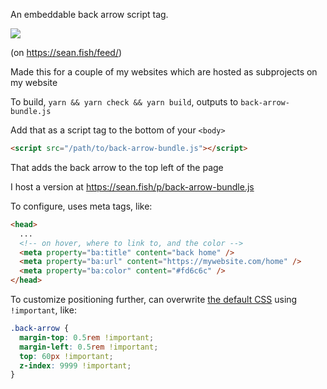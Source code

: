 An embeddable back arrow script tag.

<image src="https://github.com/seanbreckenridge/back-arrow-script/blob/master/example.png?raw=true" />

(on <https://sean.fish/feed/>)

Made this for a couple of my websites which are hosted as subprojects on my website

To build, `yarn && yarn check && yarn build`, outputs to `back-arrow-bundle.js`

Add that as a script tag to the bottom of your `<body>`

```html
<script src="/path/to/back-arrow-bundle.js"></script>
```

That adds the back arrow to the top left of the page

I host a version at <https://sean.fish/p/back-arrow-bundle.js>

To configure, uses meta tags, like:

```html
<head>
  ...
  <!-- on hover, where to link to, and the color -->
  <meta property="ba:title" content="back home" />
  <meta property="ba:url" content="https://mywebsite.com/home" />
  <meta property="ba:color" content="#fd6c6c" />
</head>
```

To customize positioning further, can overwrite [the default CSS](https://github.com/seanbreckenridge/back-arrow-script/blob/9c0f9b8acbad38cae2a4fbb86ed888ce82de4137/index.ts#L36-L49) using `!important`, like:

```css
.back-arrow {
  margin-top: 0.5rem !important;
  margin-left: 0.5rem !important;
  top: 60px !important;
  z-index: 9999 !important;
}
```
